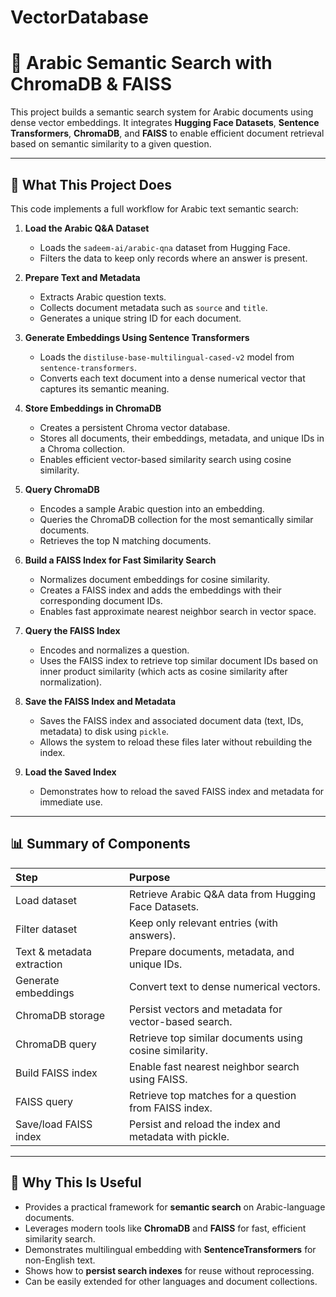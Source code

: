 # VectorDatabase


# 📖 Arabic Semantic Search with ChromaDB & FAISS

This project builds a semantic search system for Arabic documents using dense vector embeddings. It integrates **Hugging Face Datasets**, **Sentence Transformers**, **ChromaDB**, and **FAISS** to enable efficient document retrieval based on semantic similarity to a given question.

---

## 📌 What This Project Does

This code implements a full workflow for Arabic text semantic search:

1. **Load the Arabic Q&A Dataset**
   - Loads the `sadeem-ai/arabic-qna` dataset from Hugging Face.
   - Filters the data to keep only records where an answer is present.

2. **Prepare Text and Metadata**
   - Extracts Arabic question texts.
   - Collects document metadata such as `source` and `title`.
   - Generates a unique string ID for each document.

3. **Generate Embeddings Using Sentence Transformers**
   - Loads the `distiluse-base-multilingual-cased-v2` model from `sentence-transformers`.
   - Converts each text document into a dense numerical vector that captures its semantic meaning.

4. **Store Embeddings in ChromaDB**
   - Creates a persistent Chroma vector database.
   - Stores all documents, their embeddings, metadata, and unique IDs in a Chroma collection.
   - Enables efficient vector-based similarity search using cosine similarity.

5. **Query ChromaDB**
   - Encodes a sample Arabic question into an embedding.
   - Queries the ChromaDB collection for the most semantically similar documents.
   - Retrieves the top N matching documents.

6. **Build a FAISS Index for Fast Similarity Search**
   - Normalizes document embeddings for cosine similarity.
   - Creates a FAISS index and adds the embeddings with their corresponding document IDs.
   - Enables fast approximate nearest neighbor search in vector space.

7. **Query the FAISS Index**
   - Encodes and normalizes a question.
   - Uses the FAISS index to retrieve top similar document IDs based on inner product similarity (which acts as cosine similarity after normalization).

8. **Save the FAISS Index and Metadata**
   - Saves the FAISS index and associated document data (text, IDs, metadata) to disk using `pickle`.
   - Allows the system to reload these files later without rebuilding the index.

9. **Load the Saved Index**
   - Demonstrates how to reload the saved FAISS index and metadata for immediate use.

---

## 📊 Summary of Components

| Step                       | Purpose                                              |
|:---------------------------|:-----------------------------------------------------|
| Load dataset               | Retrieve Arabic Q&A data from Hugging Face Datasets. |
| Filter dataset             | Keep only relevant entries (with answers).           |
| Text & metadata extraction | Prepare documents, metadata, and unique IDs.         |
| Generate embeddings        | Convert text to dense numerical vectors.             |
| ChromaDB storage           | Persist vectors and metadata for vector-based search.|
| ChromaDB query             | Retrieve top similar documents using cosine similarity.|
| Build FAISS index          | Enable fast nearest neighbor search using FAISS.     |
| FAISS query                | Retrieve top matches for a question from FAISS index.|
| Save/load FAISS index      | Persist and reload the index and metadata with pickle.|

---

## 📌 Why This Is Useful

- Provides a practical framework for **semantic search** on Arabic-language documents.
- Leverages modern tools like **ChromaDB** and **FAISS** for fast, efficient similarity search.
- Demonstrates multilingual embedding with **SentenceTransformers** for non-English text.
- Shows how to **persist search indexes** for reuse without reprocessing.
- Can be easily extended for other languages and document collections.


